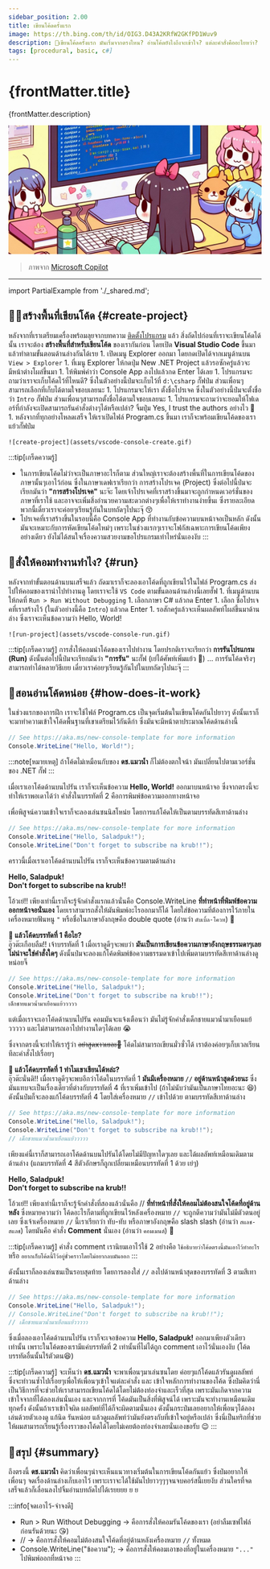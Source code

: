 ```yaml
---
sidebar_position: 2.00
title: เขียนโค้ดครั้งแรก
image: https://th.bing.com/th/id/OIG3.D43A2KRfW2GKfPD1Wuv9
description: 🤔เขียนโค้ดครั้งแรก มันเริ่มจากตรงไหน? อ่านโค้ดยังไงถึงจะเข้าใจ? แต่ละคำสั่งคืออะไยหว่า? ดช.แมวน้ำ มีคำตอบให้กั๊ฟป๋ม
tags: [procedural, basic, c#]
---
```


# {frontMatter.title}

<p>{frontMatter.description}</p>

![banner](assets/intro.jpg)

<blockquote>ภาพจาก <a href={frontMatter.image} target="_blank">Microsoft Copilot</a></blockquote>

---

<PartialExample name="shared" />
import PartialExample from './_shared.md';

## 🧑‍💻สร้างพื้นที่เขียนโค้ด {#create-project}
หลังจากที่เราเตรียมเครื่องพร้อมลุยจากบทความ <Yellow>[ติดตั้งโปรแกรม](/docs/code/procedural/install)</Yellow> แล้ว สิ่งถัดไปก่อนที่เราจะเขียนโค้ดได้นั้น เราจะต้อง **สร้างพื้นที่สำหรับเขียนโค้ด** ของเรากันก่อน โดยเปิด **Visual Studio Code** ขึ้นมา แล้วทำตามขั้นตอนด้านล่างกันได้เรย
    1. เปิดเมนู <Gray>Explorer</Gray> ออกมา โดยกดเปิดได้จากเมนูด้านบน `View > Explorer`
    1. ที่เมนู Explorer ให้กดปุ่ม <Gray>New .NET Project</Gray> แล้วรอซักครู่แล้วจะมีหน้าต่างโผล่ขึ้นมา
    1. ให้พิมพ์คำว่า <Gray>Console App</Gray> ลงไปแล้วกด Enter ได้เลย
    1. โปรแกรมจะถามว่าเราจะเก็บโค้ดไว้ที่ไหนดี? ซึ่งในตัวอย่างนี้ป๋มจะเก็บไว้ที่ `d:\csharp` กั๊ฟป๋ม ส่วนเพื่อนๆสามารถเลือกที่เก็บได้ตามใจชอบเลยนะ
    1. โปรแกรมจะให้เรา <Gray>ตั้งชื่อโปรเจค</Gray> ซึ่งในตัวอย่างนี้ป๋มจะตั้งชื่อว่า `Intro` กั๊ฟป๋ม ส่วนเพื่อนๆสามารถตั้งชื่อได้ตามใจชอบเลยนะ
    1. โปรแกรมจะถามว่าจะยอมให้โฟเดอร์ที่กำลังจะเปิดสามารถรันคำสั่งต่างๆได้หรือเปล่า? จิ้มปุ่ม <Blue>Yes, I trust the authors</Blue> อย่างไว 🥲
    1. หลังจากที่ทุกอย่างโหลดเสร็จ ให้เราเปิดไฟล์ <Gray>Program.cs</Gray> ขึ้นมา เราก็จะพร้อมเขียนโค้ดของเราแย้วกั๊ฟป๋ม

    ![create-project](assets/vscode-console-create.gif)

:::tip[เกร็ดความรู้]
* ในการเขียนโค้ดไม่ว่าจะเป็นภาษาอะไรก็ตาม ส่วนใหญ่เราจะต้องสร้างพื้นที่ในการเขียนโค้ดของภาษานั้นๆเอาไว้ก่อน ซึ่งในภาษาเดฟเราเรียกว่า <Green>การสร้างโปรเจค (Project)</Green> ซึ่งต่อไปนี้ป๋มจะเรียกมันว่า **"การสร้างโปรเจค"** นะจ๊ะ โดยเจ้าโปรเจคที่เราสร้างขึ้นมาจะถูกกำหนดเวอร์ชั่นของภาษาที่เราใช้ และอาจจะเพิ่มสิ่งอำนวยความสะดวกต่างๆเพื่อให้เราทำงานง่ายขึ้นเ ซึ่งรายละเอียดพวกนี้เดี๋ยวเราจะค่อยๆเรียนรู้กันในบทถัดๆไปนะจุ๊ 😚
* โปรเจคที่เราสร้างขึ้นในรอบนี้คือ <Green>Console App</Green> ที่ทำงานกับข้อความบนหน้าจอเป็นหลัก ดังนั้นมันจะเหมาะกับการหัดเขียนโค้ดใหม่ๆ เพราะในช่วงแรกๆเราจะโฟกัสเฉพาะการเขียนโค้ดเพียงอย่างเดียว ยังไม่ได้สนใจเรื่องความสวยงามขอโปรแกรมเท่าไหร่นั่นเองงับ
:::

## 🤔สั่งให้คอมทำงานทำไง? {#run}
หลังจากทำขั้นตอนด้านบนเสร็จแล้ว ถัดมาเราก็จะลองเอาโค้ดที่ถูกเขียนไว้ในไฟล์ <Gray>Program.cs</Gray> ส่งไปให้คอมของเรานำไปทำงานดู โดยเราจะใช้ `VS Code` ตามขั้นตอนด้านล่างนี้เลยฮั๊ฟ
    1. ที่เมนูด้านบนให้กดที่ `Run > Run Without Debugging`
    1. เลือกภาษา <Gray>C#</Gray> แล้วกด Enter
    1. เลือก <Gray>ชื่อโปรเจคที่เราสร้างไว้</Gray> (ในตัวอย่างนี้คือ `Intro`) แล้วกด Enter
    1. รอสักครู่แล้วจะเห็นผลลัพท์โผล่ขึ้นมาด้านล่าง ซึ่งเราจะเห็นข้อความว่า  <Blue>Hello, World!</Blue>

    ![run-project](assets/vscode-console-run.gif)

:::tip[เกร็ดความรู้]
การสั่งให้คอมนำโค้ดของเราไปทำงาน โดยปรกติเราจะเรียกว่า <Green>**การรันโปรแกรม (Run)**</Green> ดังนั้นต่อไปนี้ป๋มจะเรียกมันว่า **"การรัน"** นะกั๊ฟ (เย่ได้ศัพท์เพิ่มแย้ว 🥳) ... การรันโค้ดจริงๆสามารถทำได้หลายวิธีเยย เดี๋ยวเราค่อยๆเรียนรู้กันไปในบทถัดๆไปนะจุ๊
:::

## 🥲สอนอ่านโค้ดหน่อย {#how-does-it-work}
ในช่วงแรกของการฝึก เราจะใช้ไฟล์ <Gray>Program.cs</Gray> เป็นจุดเริ่มต้นในเขียนโค้ดกันไปยาวๆ ดังนั้นเราก็จะมาทำความเข้าใจโค้ดพื้นฐานที่เขาเตรียมไว้กันดีก่า ซึ่งมันจะมีหน้าตาประมาณโค้ดด้านล่างนี้

```csharp showLineNumbers title="Program.cs"
// See https://aka.ms/new-console-template for more information
Console.WriteLine("Hello, World!");
```

:::note[หมายเหตุ]
ถ้าโค้ดไม่เหมือนกับของ **ดช.แมวน้ำ** ก็ไม่ต้องตกใจน้า มันเปลี่ยนไปตามเวอร์ชั่นของ .NET กั๊ฟ
:::

เมื่อเราเอาโค้ดด้านบนไปรัน เราก็จะเห็นข้อความ <Blue>**Hello, World!**</Blue> ออกมาบนหน้าจอ ซึ่งจากตรงนี้จะทำให้เราพอเดาได้ว่า <Gray>คำสั่งในบรรทัดที่ 2 คือการพิมพ์ข้อความออกทางหน้าจอ</Gray> 

เพื่อพิสูจน์ความเข้าใจเราก็จะลองเล่นซนนิสโหน่ย โดยการแก้โค้ดให้เป็นตามบรรทัดสีเทาด้านล่าง

```csharp showLineNumbers title="Program.cs" {2-3}
// See https://aka.ms/new-console-template for more information
Console.WriteLine("Hello, Saladpuk!");
Console.WriteLine("Don't forget to subscribe na krub!!");
```

คราวนี้เมื่อเราเอาโค้ดด้านบนไปรัน เราก็จะเห็นข้อความตามด้านล่าง

<Blue>**Hello, Saladpuk!**</Blue>  
<Blue>**Don't forget to subscribe na krub!!**</Blue>

โอ้วเย่!! เพียงเท่านี้เราก็จะรู้จักคำสั่งแรกแล้วนั่นคือ <Green>Console.WriteLine</Green> **ที่ทำหน้าที่พิมพ์ข้อความออกหน้าจอนั่นเอง** โดยเราสามารถสั่งให้มันพิมพ์อะไรออกมาก็ได้ โดยใส่ข้อความที่ต้องการไว้ภายในเครื่องหมายฟันหนู `"` หรือชื่อในภาษาอังกฤษคือ double quote (อ่านว่า `ดับเบิ้ล-โควท`) 🥳

**🤨 แล้วโค้ดบรรทัดที่ 1 คือไย?**  
อุ๊วต๊ะเกือบลืม!! เจ้าบรรทัดที่ 1 เมื่อเราดูดีๆจะพบว่า **มันเป็นการเขียนข้อความภาษาอังกฤษธรรมดาๆเลย ไม่น่าจะใช่คำสั่งใดๆ** ดังนั้นป๋มจะลองแก้โค้ดพิมพ์ข้อความธรรมดาเข้าไปเพิ่มตามบรรทัดสีเทาด้านล่างดูหน่อยจิ๊

```csharp showLineNumbers title="Program.cs" {4}
// See https://aka.ms/new-console-template for more information
Console.WriteLine("Hello, Saladpuk!");
Console.WriteLine("Don't forget to subscribe na krub!!");
เด็กชายแมวน้ำมาเยือนแย้ววววว
```

แต่เมื่อเราจะเอาโค้ดด้านบนไปรัน คอมมันจะแจ้งเตือนว่า <Red>มันไม่รู้จักคำสั่งเด็กชายแมวน้ำมาเยือนแย้ววววว</Red> และไม่สามารถเอาไปทำงานใดๆได้เลย 😭

ซึ่งจากตรงนี้จะทำให้เรารู้ว่า ~~อย่าสูดxาวเยอะ🥴~~ <Gray>โค้ดไม่สามารถเขียนมั่วซั่วได้ เราต้องค่อยๆเก็บเวลเรียนทีละคำสั่งไปเรื่อยๆ</Gray>

**🤨 แล้วโค้ดบรรทัดที่ 1 ทำไมเขาเขียนได้หล่ะ?**  
อุ๊วต๊ะนั่นดิ!! เมื่อเราดูดีๆจะพบอีกว่าโค้ดในบรรทัดที่ 1 **มันมีเครื่องหมาย `//` อยู่ด้านหน้าสุดด้วยนะ** ซึ่งมันแทบจะเป็นเรื่องเดียวที่ต่างกับบรรทัดที่ 4 ที่เราเพิ่มเข้าไป (ถ้าไม่นับว่ามันเป็นภาษาไทยอะนะ 😆) ดังนั้นป๋มก็จะลองแก้โค้ดบรรทัดที่ 4 โดยใส่เครื่องหมาย `//` เข้าไปด้วย ตามบรรทัดสีเทาด้านล่าง

```csharp showLineNumbers title="Program.cs" {4}
// See https://aka.ms/new-console-template for more information
Console.WriteLine("Hello, Saladpuk!");
Console.WriteLine("Don't forget to subscribe na krub!!");
// เด็กชายแมวน้ำมาเยือนแย้ววววว
```

เพียงแค่นี้เราก็สามารถเอาโค้ดด้านบนไปรันได้โดยไม่มีปัญหาใดๆเลย และได้ผลลัพท์เหมือนเดิมตามด้านล่าง (แถมบรรทัดที่ 4 สีตัวอักษรก็ถูกเปลี่ยนเหมือนบรรทัดที่ 1 ด้วย เย่ๆ)

<Blue>**Hello, Saladpuk!**</Blue>  
<Blue>**Don't forget to subscribe na krub!!**</Blue>

โอ้วเย่!! เพียงเท่านี้เราก็จะรู้จักคำสั่งที่สองแล้วนั่นคือ <Green>//</Green> **ที่ทำหน้าที่สั่งให้คอมไม่ต้องสนใจโค้ดที่อยู่ด้านหลัง** ซึ่งหมายความว่า โค้ดอะไรก็ตามที่ถูกเขียนไว้หลังเครื่องหมาย `//` จะถูกตีความว่ามันไม่มีตัวตนอยู่เลย ซึ่งเจ้าเครื่องหมาย `//` นี้เราเรียกว่า ทับ-ทับ หรือภาษาอังกฤษคือ slash slash (อ่านว่า `สแลช-สแลช`) โดยมันคือ <Gray>คำสั่ง **Comment**</Gray> นั่นเอง (อ่านว่า `คอมเมนต์`) 🥳

:::tip[เกร็ดความรู้]
คำสั่ง comment เรานิยมเอาไว้ใช้ 2 อย่างคือ `ใช้อธิบายว่าโค้ดตรงนี้มันเอาไว้ทำอะไร` หรือ `อยากเก็บโค้ดนี้ไว้อยู่ชั่วคราวโดยไม่อยากลบมันออก`
:::

ดังนั้นเราก็ลองเล่นซนเป็นรอบสุดท้าย โดยการลองใส่ `//` ลงไปด้านหน้าสุดของบรรทัดที่ 3 ตามสีเทาด้านล่าง

```csharp showLineNumbers title="Program.cs" {3}
// See https://aka.ms/new-console-template for more information
Console.WriteLine("Hello, Saladpuk!");
// Console.WriteLine("Don't forget to subscribe na krub!!");
// เด็กชายแมวน้ำมาเยือนแย้ววววว
```

ซึ่งเมื่อลองเอาโค้ดด้านบนไปรัน เราก็จะเจอข้อความ <Blue>**Hello, Saladpuk!**</Blue> ออกมาเพียงตัวเดียวเท่านั้น เพราะในโค้ดของเรามีแค่บรรทัดที่ 2 เท่านั้นที่ไม่ได้ถูก comment เอาไว้นั่นเองงับ (โค้ดบรรทัดอื่นนั้นไร้ตัวตน😆)

:::tip[เกร็ดความรู้]
จะเห็นว่า **ดช.แมวน้ำ** จะพาเพื่อนๆมาเล่นซนโดย <Green>ค่อยๆแก้โค้ดแล้วรันดูผลลัพท์</Green> ซึ่งจะทำวนซ้ำไปเรื่อยๆเพื่อให้เพื่อนๆเข้าใจแต่ละคำสั่ง และ เข้าใจหลักการทำงานของโค้ด ซึ่งป๋มคิดว่านี่เป็นวิธีการที่จะช่วยให้เราสามารถเขียนโค้ดได้โดยไม่ต้องท่องจำและเร็วที่สุด เพราะมันเกิดจากความเข้าใจจากที่ได้ลองเล่นนั่นเอง และจากการที่ <Green>โค้ดมันเป็นสิ่งที่พิสูจน์ได้</Green> เพราะมันจะทำงานเหมือนเดิมทุกครั้ง ดังนั้นถ้าเราเข้าใจผิด ผลลัพท์ที่ได้ก็จะผิดตามนั่นเอง ดังนั้นกระป๋มเลยอยากให้เพื่อนๆได้ลองเล่นด้วยตัวเองดู แก้นิด รันหน่อย แล้วดูผลลัพท์ว่ามันยังตรงกับที่เข้าใจอยู่หรือเปล่า ซึ่งนี่เป็นทริกที่ช่วยให้ผมสามารถเรียนรู้เรื่องราวของโค้ดได้โดยไม่เคยต้องท่องจำเลยนั่นเองขอรับ 😉
:::

## 🥳สรุป {#summary}
ถึงตรงนี้ **ดช.แมวน้ำ** คิดว่าเพื่อนๆน่าจะเห็นแนวทางเริ่มต้นในการเขียนโค้ดกันแย้ว ซึ่งป๋มอยากให้เพื่อนๆ <Gray>จดเรื่องด้านล่างเก็บเอาไว้</Gray> เพราะเราจะได้ใช้มันไปยาวๆๆๆจนจบคอร์สนี้เยยงับ ส่วนใครที่จดเสร็จแล้วก็เลื่อนลงไปจิ้มอ่านบทถัดไปได้เรยยยย ย ย

:::info[จดเอาไว้-จำจงดี]
* <Blue>Run > Run Without Debugging</Blue> → คือการสั่งให้คอมรันโค้ดของเรา (อย่าลืมเซฟไฟล์ก่อนรันด้วยนะ 😘)
* <Blue>//</Blue> → คือการสั่งให้คอมไม่ต้องสนใจโค้ดที่อยู่ด้านหลังเครื่องหมาย `//` ทั้งหมด
* <Blue>Console.WriteLine("ข้อความ");</Blue> → คือการสั่งให้คอมเอาของที่อยู่ในเครื่องหมาย `"..."` ไปพิมพ์ออกที่หน้าจอ
:::
